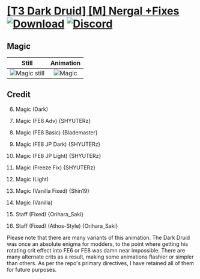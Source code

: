# [\[T3 Dark Druid\] \[M\] Nergal +Fixes](./) [![Download](https://img.shields.io/badge/Download--red?style=social&logo=github)](https://minhaskamal.github.io/DownGit/#/home?url=https://github.com/Klokinator/FE-Repo/tree/main/Battle%20Animations%2FMagi%20-%20Dark-Type%2F%5BT3%20Dark%20Druid%5D%20%5BM%5D%20Nergal%20%2BFixes%2F6.%20Magic%20(Freeze%20Fix)) [![Discord](https://img.shields.io/badge/Discord--blue?style=social&logo=discord)](https://discord.gg/C7VNGnyTPA)

## Magic

| Still | Animation |
| :---: | :-------: |
| ![Magic still](./Magic_000.png) | ![Magic](./Magic.gif) |

## Credit

6. Magic (Dark)

6. Magic (FE8 Adv) {SHYUTERz}

6. Magic (FE8 Basic) {Blademaster}

6. Magic (FE8 JP Dark) {SHYUTERz}

6. Magic (FE8 JP Light) {SHYUTERz}

6. Magic (Freeze Fix) {SHYUTERz}

6. Magic (Light)

6. Magic (Vanilla Fixed) {Shin19}

6. Magic (Vanilla)

7. Staff (Fixed) {Orihara_Saki}

7. Staff (Fixed) (Athos-Style) {Orihara_Saki}

Please note that there are many variants of this animation. The Dark Druid was once an absolute enigma for modders, to the point where getting his rotating crit effect into FE6 or FE8 was damn near impossible. There are many alternate crits as a result, making some animations flashier or simpler than others. As per the repo's primary directives, I have retained all of them for future purposes.

